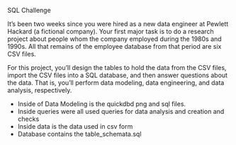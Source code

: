 SQL Challenge

It’s been two weeks since you were hired as a new data engineer at Pewlett Hackard (a fictional company). Your first major task is to do a research project about people whom the company employed during the 1980s and 1990s. All that remains of the employee database from that period are six CSV files.

For this project, you’ll design the tables to hold the data from the CSV files, import the CSV files into a SQL database, and then answer questions about the data. That is, you’ll perform data modeling, data engineering, and data analysis, respectively.

- Inside of Data Modeling is the quickdbd png and sql files.
- Inside queries were all used queries for data analysis and creation and checks
- Inside data is the data used in csv form
- Database contains the table_schemata.sql
